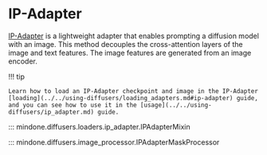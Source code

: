 <!--Copyright 2024 The HuggingFace Team. All rights reserved.

Licensed under the Apache License, Version 2.0 (the "License"); you may not use this file except in compliance with
the License. You may obtain a copy of the License at

http://www.apache.org/licenses/LICENSE-2.0

Unless required by applicable law or agreed to in writing, software distributed under the License is distributed on
an "AS IS" BASIS, WITHOUT WARRANTIES OR CONDITIONS OF ANY KIND, either express or implied. See the License for the
specific language governing permissions and limitations under the License.
-->

# IP-Adapter

[IP-Adapter](https://arxiv.org/abs/2308.06721) is a lightweight adapter that enables prompting a diffusion model with an image. This method decouples the cross-attention layers of the image and text features. The image features are generated from an image encoder.

!!! tip

    Learn how to load an IP-Adapter checkpoint and image in the IP-Adapter [loading](../../using-diffusers/loading_adapters.md#ip-adapter) guide, and you can see how to use it in the [usage](../../using-diffusers/ip_adapter.md) guide.

::: mindone.diffusers.loaders.ip_adapter.IPAdapterMixin

::: mindone.diffusers.image_processor.IPAdapterMaskProcessor
